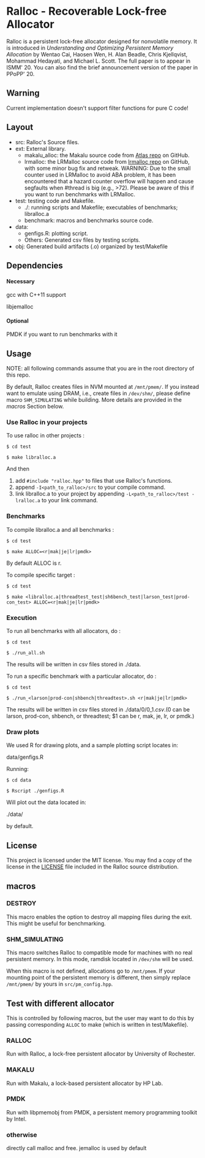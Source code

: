 # Ralloc - Recoverable Lock-free Allocator

Ralloc is a persistent lock-free allocator designed for nonvolatile memory.
It is introduced in *Understanding and Optimizing Persistent
Memory Allocation* by Wentao Cai, Haosen Wen, H. Alan Beadle, Chris Kjellqvist, 
Mohammad Hedayati, and Michael L. Scott. The full paper is to appear in ISMM' 20. 
You can also find the brief announcement version of the paper in PPoPP' 20.

## Warning

Current implementation doesn't support filter functions for pure C code!

## Layout

* src: Ralloc's Source files.
* ext: External library.
    * makalu_alloc: the Makalu source code from [Atlas
      repo](https://github.com/HewlettPackard/Atlas/tree/makalu) on GitHub.
    * lrmalloc: the LRMalloc source code from [lrmalloc
      repo](https://github.com/ricleite/lrmalloc) on GitHub, with some minor bug
      fix and retweak. 
      WARNING: Due to the small counter used in LRMalloc to avoid ABA
      problem, it has been encountered that a hazard counter overflow will
      happen and cause segfaults when #thread is big (e.g., >72). Please be
      aware of this if you want to run benchmarks with LRMalloc.
* test: testing code and Makefile.
    * ./: running scripts and Makefile; executables of benchmarks; libralloc.a
    * benchmark: macros and benchmarks source code.
* data: 
    * genfigs.R: plotting script.
    * Others: Generated csv files by testing scripts.
* obj: Generated build artifacts (.o) organized by test/Makefile

## Dependencies

#### Necessary
gcc with C++11 support

libjemalloc

#### Optional
PMDK if you want to run benchmarks with it

## Usage
NOTE: all following commands assume that you are in the root directory of this
repo.

By default, Ralloc creates files in NVM mounted at `/mnt/pmem/`. If you instead want to emulate using DRAM, i.e., create files in `/dev/shm/`, please define macro `SHM_SIMULATING` while building. More details are provided in the *macros* Section below.

### Use Ralloc in your projects

To use ralloc in other projects :

`$ cd test`

`$ make libralloc.a`

And then 
1. add `#include "ralloc.hpp"` to files that use Ralloc's functions.
2. append `-I<path_to_ralloc>/src` to your compile command.
3. link libralloc.a to your project by appending
`-L<path_to_ralloc>/test -lralloc.a` to your link command.

### Benchmarks

To compile libralloc.a and all benchmarks :

`$ cd test`

`$ make ALLOC=<r|mak|je|lr|pmdk>`

By default ALLOC is r.

To compile specific target :

`$ cd test`

`$ make <libralloc.a|threadtest_test|sh6bench_test|larson_test|prod-con_test> ALLOC=<r|mak|je|lr|pmdk>`

### Execution

To run all benchmarks with all allocators, do :

`$ cd test`

`$ ./run_all.sh`

The results will be written in csv files stored in ./data.

To run a specific benchmark with a particular allocator, do :

`$ cd test`

`$ ./run_<larson|prod-con|shbench|threadtest>.sh <r|mak|je|lr|pmdk>`

The results will be written in csv files stored in ./data/$0/$0_$1.csv.
($0 can be larson, prod-con, shbench, or threadtest; $1 can be r, mak, je, lr,
or pmdk.)

### Draw plots
We used R for drawing plots, and a sample plotting script locates in:

data/genfigs.R

Running:

`$ cd data`

`$ Rscript ./genfigs.R`

Will plot out the data located in:

./data/

by default.

## License

This project is licensed under the MIT license. You may find a copy
of the license in the
[LICENSE](https://github.com/qtcwt/ralloc/blob/master/LICENSE) file 
included in the Ralloc source distribution.

## macros

### DESTROY

This macro enables the option to destroy all mapping files during the exit. This
might be useful for benchmarking.

### SHM_SIMULATING

This macro switches Ralloc to compatible mode for machines with no real
persistent memory. In this mode, ramdisk located in `/dev/shm` will be used.

When this macro is not defined, allocations go to `/mnt/pmem`. If your 
mounting point of the persistent memory is different, then simply replace
`/mnt/pmem/` by yours in `src/pm_config.hpp`.

## Test with different allocator

This is controlled by following macros, but the user may want to do this by
passing corresponding `ALLOC` to make (which is written in test/Makefile).

### RALLOC

Run with Ralloc, a lock-free persistent allocator by University of Rochester.

### MAKALU

Run with Makalu, a lock-based persistent allocator by HP Lab.

### PMDK

Run with libpmemobj from PMDK, a persistent memory programming toolkit by Intel.

### otherwise
directly call malloc and free. jemalloc is used by default
